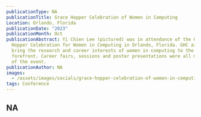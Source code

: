 ```yaml
---
publicationType: NA
publicationTitle: Grace Hopper Celebration of Women in Computing
Location: Orlando, Florida
publicationDate: "2023"
publicationMonth: Oct
publicationAbstract: Yi Chien Lee (pictured) was in attendance of the Grace
  Hopper Celebration for Women in Computing in Orlando, Florida. GHC aims to
  bring the research and career interests of women in computing to the
  forefront. Career fairs, sessions and poster presentations were all main parts
  of the event.
publicationAuthor: NA
images:
  - /assets/images/socials/grace-hopper-celebration-of-women-in-computing.png
tags: Conference
---
```


NA
---
